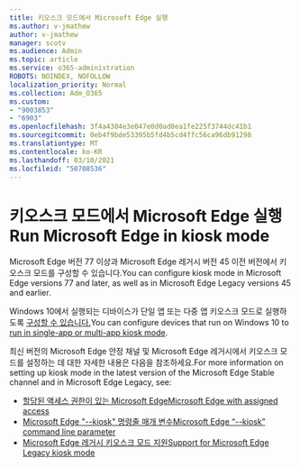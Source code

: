 ```yaml
---
title: 키오스크 모드에서 Microsoft Edge 실행
ms.author: v-jmathew
author: v-jmathew
manager: scotv
ms.audience: Admin
ms.topic: article
ms.service: o365-administration
ROBOTS: NOINDEX, NOFOLLOW
localization_priority: Normal
ms.collection: Adm_O365
ms.custom:
- "9003853"
- "6903"
ms.openlocfilehash: 3f4a4384e3e047e0d0ad0ea1fe225f3744dc41b1
ms.sourcegitcommit: 0eb4f9bde53395b5fd4b5cd4ffc56ca96db91298
ms.translationtype: MT
ms.contentlocale: ko-KR
ms.lasthandoff: 03/10/2021
ms.locfileid: "50708536"
---
```

# <a name="run-microsoft-edge-in-kiosk-mode"></a><span data-ttu-id="8574e-102">키오스크 모드에서 Microsoft Edge 실행</span><span class="sxs-lookup"><span data-stu-id="8574e-102">Run Microsoft Edge in kiosk mode</span></span>

<span data-ttu-id="8574e-103">Microsoft Edge 버전 77 이상과 Microsoft Edge 레거시 버전 45 이전 버전에서 키오스크 모드를 구성할 수 있습니다.</span><span class="sxs-lookup"><span data-stu-id="8574e-103">You can configure kiosk mode in Microsoft Edge versions 77 and later, as well as in Microsoft Edge Legacy versions 45 and earlier.</span></span>

<span data-ttu-id="8574e-104">Windows 10에서 실행되는 디바이스가 단일 앱 또는 다중 앱 키오스크 모드로 실행하도록 [구성할 수 있습니다.](https://go.microsoft.com/fwlink/?linkid=2133659)</span><span class="sxs-lookup"><span data-stu-id="8574e-104">You can configure devices that run on Windows 10 to [run in single-app or multi-app kiosk mode](https://go.microsoft.com/fwlink/?linkid=2133659).</span></span>

<span data-ttu-id="8574e-105">최신 버전의 Microsoft Edge 안정 채널 및 Microsoft Edge 레거시에서 키오스크 모드를 설정하는 데 대한 자세한 내용은 다음을 참조하세요.</span><span class="sxs-lookup"><span data-stu-id="8574e-105">For more information on setting up kiosk mode in the latest version of the Microsoft Edge Stable channel and in Microsoft Edge Legacy, see:</span></span>

- [<span data-ttu-id="8574e-106">할당된 액세스 권한이 있는 Microsoft Edge</span><span class="sxs-lookup"><span data-stu-id="8574e-106">Microsoft Edge with assigned access</span></span>](https://docs.microsoft.com/deployedge/microsoft-edge-configure-kiosk-mode#microsoft-edge-with-assigned-access)
- [<span data-ttu-id="8574e-107">Microsoft Edge "--kiosk" 명령줄 매개 변수</span><span class="sxs-lookup"><span data-stu-id="8574e-107">Microsoft Edge “--kiosk” command line parameter</span></span>](https://answers.microsoft.com/microsoftedge/forum/msedge_open-msedge_win10/access-microsoft-edge-using-command-line/03a4add6-9ca4-4fbb-a183-aaa763a0ab76)
- [<span data-ttu-id="8574e-108">Microsoft Edge 레거시 키오스크 모드 지원</span><span class="sxs-lookup"><span data-stu-id="8574e-108">Support for Microsoft Edge Legacy kiosk mode</span></span>](https://blogs.windows.com/msedgedev/2021/02/05/what-you-need-to-know-about-kiosk-mode-when-support-for-microsoft-edge-legacy-ends/)
